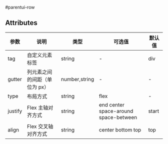 #parentui-row

## Attributes
|  参数 | 说明 | 类型  | 可选值  | 默认值  |
| ------------ | ------------ | ------------ | ------------ | ------------ |
| tag | 自定义元素标签 | string| - | div |
| gutter | 列元素之间的间距（单位为 px） | number,string | - | - |
| type | 布局方式 | string | flex | - |
| justify | Flex 主轴对齐方式 | string | end center space-around space-between | start |
| align | Flex 交叉轴对齐方式 | string | center bottom top | top |
